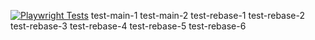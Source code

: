 [![Playwright Tests](https://github.com/MRichforth/TS-Playwright-Boilerplate/actions/workflows/playwright.yml/badge.svg?branch=main)](https://github.com/MRichforth/TS-Playwright-Boilerplate/actions/workflows/playwright.yml)
test-main-1
test-main-2
test-rebase-1
test-rebase-2
test-rebase-3
test-rebase-4
test-rebase-5
test-rebase-6
